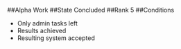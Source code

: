 ##Alpha
Work
##State
Concluded
##Rank
5
##Conditions
- Only admin tasks left
- Results achieved
- Resulting system accepted
